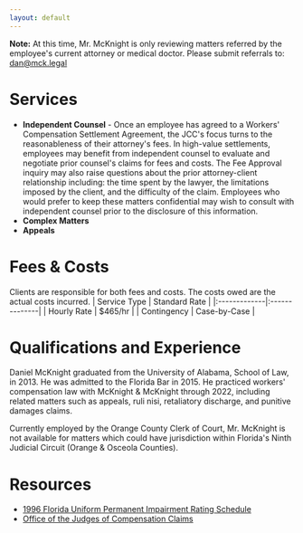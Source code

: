 ```yaml
---
layout: default
---
```


**Note:** At this time, Mr. McKnight is only reviewing matters referred by the employee's current attorney or medical doctor. Please submit referrals to: dan@mck.legal

# Services
- **Independent Counsel** - Once an employee has agreed to a Workers' Compensation Settlement Agreement, the JCC's focus turns to the reasonableness of their attorney's fees. In high-value settlements, employees may benefit from independent counsel to evaluate and negotiate prior counsel's claims for fees and costs. The Fee Approval inquiry may also raise questions about the prior attorney-client relationship including: the time spent by the lawyer, the limitations imposed by the client, and the difficulty of the claim. Employees who would prefer to keep these matters confidential may wish to consult with independent counsel prior to the disclosure of this information.
- **Complex Matters**
- **Appeals**

# Fees & Costs
Clients are responsible for both fees and costs. The costs owed are the actual costs incurred. 
| Service Type | Standard Rate |
|:-------------|:--------------|
| Hourly Rate  | $465/hr       |
| Contingency  | Case-by-Case  |

# Qualifications and Experience
Daniel McKnight graduated from the University of Alabama, School of Law, in 2013. He was admitted to the Florida Bar in 2015. He practiced workers' compensation law with McKnight & McKnight through 2022, including related matters such as appeals, ruli nisi, retaliatory discharge, and punitive damages claims.

Currently employed by the Orange County Clerk of Court, Mr. McKnight is not available for matters which could have jurisdiction within Florida's Ninth Judicial Circuit (Orange & Osceola Counties).

# Resources
- [1996 Florida Uniform Permanent Impairment
Rating Schedule](https://www.impairment.guide/)
- [Office of the Judges of Compensation Claims](https://www.jcc.state.fl.us/jcc/)
